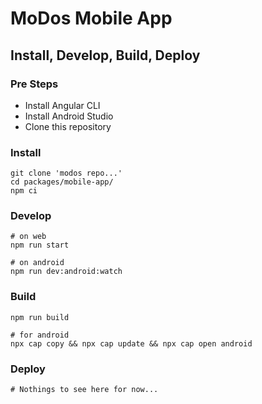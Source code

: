 # MoDos Mobile App

## Install, Develop, Build, Deploy
### Pre Steps
- Install Angular CLI
- Install Android Studio
- Clone this repository

### Install
```shell
git clone 'modos repo...'
cd packages/mobile-app/
npm ci
```

### Develop
```shell
# on web
npm run start

# on android
npm run dev:android:watch
```

### Build
```shell
npm run build

# for android
npx cap copy && npx cap update && npx cap open android
```

### Deploy

```shell
# Nothings to see here for now...
```
